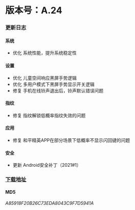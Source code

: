 # 版本号：A.24

### 更新日志

#### 系统
- 优化 系统性能，提升系统稳定性

#### 设置
- 优化 儿童空间响应黑屏手势逻辑
- 优化 多用户模式下黑屏手势显示开关逻辑
- 修复 手机在线铃声退出后，铃声默认错误问题

#### 指纹
- 修复 指纹解锁低概率指纹失效的问题

#### 应用
- 修复 和平精英APP在部分场景下低概率不显示闪回键的问题

#### 安全
- 更新 Android安全补丁（2021#1）

### [下载地址](https://download.c.realme.com/osupdate/RMX2175_11_OTA_0240_all_txWusAOsZ89f.ozip)

#### MD5
*A85918F20B26C73EDA8043C9F7D5941A*
